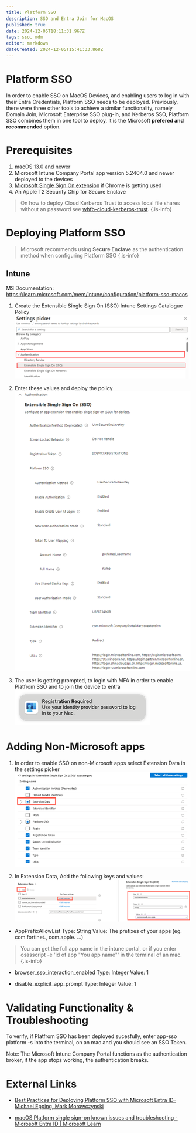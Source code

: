 ```yaml
---
title: Platform SSO
description: SSO and Entra Join for MacOS
published: true
date: 2024-12-05T18:11:31.967Z
tags: sso, mdm
editor: markdown
dateCreated: 2024-12-05T15:41:33.868Z
---
```


# Platform SSO
In order to enable SSO on MacOS Devices, and enabling users to log in with their Entra Credentials, Platform SSO needs to be deployed. Previously, there were three other tools to achieve a similar functionality, namely Domain Join, Microsoft Enterprise SSO plug-in, and Kerberos SSO, Platform SSO combines them in one tool to deploy, it is the Microsoft **prefered and recommended** option.

# Prerequisites
1. macOS 13.0 and newer
2. Microsoft Intune Company Portal app version 5.2404.0 and newer deployed to the devices
3. [Microsoft Single Sign On extension](https://chromewebstore.google.com/detail/microsoft-single-sign-on/ppnbnpeolgkicgegkbkbjmhlideopiji) if Chrome is getting used
4. An Apple T2 Security Chip for Secure Enclave 

> On how to deploy Cloud Kerberos Trust to access local file shares without an password see [whfb-cloud-kerberos-trust](/active-directory/whfb-cloud-kerberos-trust).
{.is-info}

# Deploying Platform SSO

> Microsoft recommends using **Secure Enclave** as the authentication method when configuring Platform SSO
{.is-info}

## Intune

MS Documentation: https://learn.microsoft.com/mem/intune/configuration/platform-sso-macos

1. Create the Extensible Single Sign On (SSO) Intune Settings Catalogue Policy 
![settings-picker-authentication-extensible-sso.png](/intune/settings-picker-authentication-extensible-sso.png)

2. Enter these values and deploy the policy
![intune-psso-device-profile.png](/intune/intune-psso-device-profile.png)

3. The user is getting prompted, to login with MFA in order to enable Platfrom SSO and to join the device to entra
![platform-sso-macos-registration-required.png](/intune/platform-sso-macos-registration-required.png)

# Adding Non-Microsoft apps
1. In order to enable SSO on non-Microsoft apps select Extension Data in the settings picker
![settings-picker-authentication-extensible-sso-extension-data.png](/settings-picker-authentication-extensible-sso-extension-data.png)

2.  In Extension Data, Add the following keys and values:
![extension-data-appprefixallowlist.png](/extension-data-appprefixallowlist.png)

- AppPrefixAllowList 
Type: String
Value: The prefixes of your apps (eg. com.fortinet., com.apple. ...) 

> You can get the full app name in the intune portal, or if you enter osasscript -e 'id of app "You app name"' in the terminal of an mac.
{.is-info}


- browser_sso_interaction_enabled 
Type: Integer
Value: 1

- disable_explicit_app_prompt 
Type: Integer
Value: 1

# Validating Functionality & Troubleshooting
To verify, if Platfrom SSO has been deployed sucesfully, enter app-sso platform -s into the terminal, on an mac and you should see an SSO Token. 

Note: The Microsoft Intune Company Portal functions as the authentication broker, if the app stops working, the authentication breaks.

# External Links
* [Best Practices for Deploying Platform SSO with Microsoft Entra ID–Michael Epping, Mark Morowczynski](https://www.youtube.com/watch?v=NEoKLSuO3gw)

* [macOS Platform single sign-on known issues and troubleshooting - Microsoft Entra ID | Microsoft Learn](https://learn.microsoft.com/en-us/entra/identity/devices/troubleshoot-macos-platform-single-sign-on-extension)